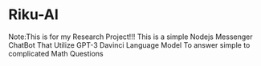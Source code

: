 # Riku-AI
Note:This is for my Research Project!!!
This is a simple Nodejs Messenger ChatBot That Utilize GPT-3 Davinci Language Model To answer simple to complicated Math Questions

